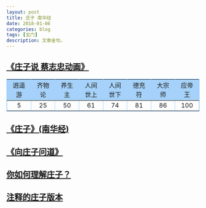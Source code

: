 ```yaml
---
layout: post
title: 庄子 南华经
date: 2018-01-06
categories: blog
tags: [玄门]
description: 文章金句。
---
```


## [《庄子说 蔡志忠动画》](https://www.bilibili.com/video/av2072198/?zw)

<table width="600" border="1" align="center" cellpadding="6" cellspacing="0" bordercolor="#A5D1FA">
<tr>
<td width="11%" bgcolor="#A5D1FA" align="center">逍遥游</td>
<td width="11%" bgcolor="#A5D1FA" align="center">齐物论</td>
<td width="11%" bgcolor="#A5D1FA" align="center">养生主</td>
<td width="11%" bgcolor="#A5D1FA" align="center">人间世上</td>
<td width="11%" bgcolor="#A5D1FA" align="center">人间世下</td>
<td width="11%" bgcolor="#A5D1FA" align="center">德充符</td>
<td width="11%" bgcolor="#A5D1FA" align="center">大宗师</td>
<td width="11%" bgcolor="#A5D1FA" align="center">应帝王</td>
</tr>
<tr>
<td width="11%" align="center">5</td>
<td width="11%" align="center">25</td>
<td width="11%" align="center">50</td>
<td width="11%" align="center">61</td>
<td width="11%" align="center">74</td>
<td width="11%" align="center">81</td>
<td width="11%" align="center">86</td>
<td width="11%" align="center">100</td>
</tr>
</table>



## [《庄子》(南华经)](http://www.quanxue.cn/CT_DaoJia/ZhuangZiIndex.html)


## [《向庄子问道》](https://www.bilibili.com/video/av6452628/?from=search&seid=14063942048944993069)


## [你如何理解庄子？](https://www.zhihu.com/question/21799051)


## [注释的庄子版本](https://www.zhihu.com/question/28017021)

